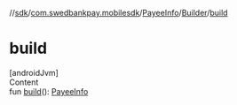 //[sdk](../../../../index.md)/[com.swedbankpay.mobilesdk](../../index.md)/[PayeeInfo](../index.md)/[Builder](index.md)/[build](build.md)



# build  
[androidJvm]  
Content  
fun [build](build.md)(): [PayeeInfo](../index.md)  



